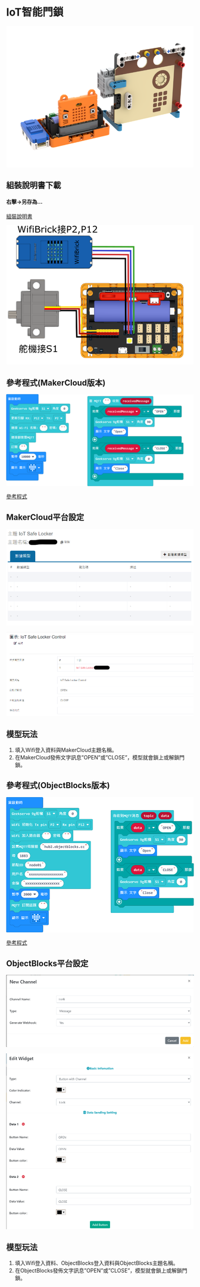 # IoT智能門鎖

![](./images/lock.png)

## 組裝說明書下載

#### 右擊->另存為...

[組裝說明書](./images/lock.pdf)

![](./images/lock_wire.png)

## 參考程式(MakerCloud版本)

![](./images/lock_code.png)

[參考程式](https://makecode.microbit.org/_bfx7V2Ao0Mii)

## MakerCloud平台設定

![](./images/lock_makercloud1.png)

![](./images/lock_makercloud2.png)

## 模型玩法

1. 填入Wifi登入資料與MakerCloud主題名稱。
2. 在MakerCloud發佈文字訊息”OPEN”或”CLOSE”，模型就會鎖上或解鎖門鎖。

## 參考程式(ObjectBlocks版本)

![](./images/lock_code_objectblocks.png)

[參考程式](https://makecode.microbit.org/_77U675FraA82)

## ObjectBlocks平台設定

![](./images/lock_objectblocks1.png)

![](./images/lock_objectblocks2.png)

## 模型玩法

1. 填入Wifi登入資料、ObjectBlocks登入資料與ObjectBlocks主題名稱。
2. 在ObjectBlocks發佈文字訊息”OPEN”或”CLOSE”，模型就會鎖上或解鎖門鎖。